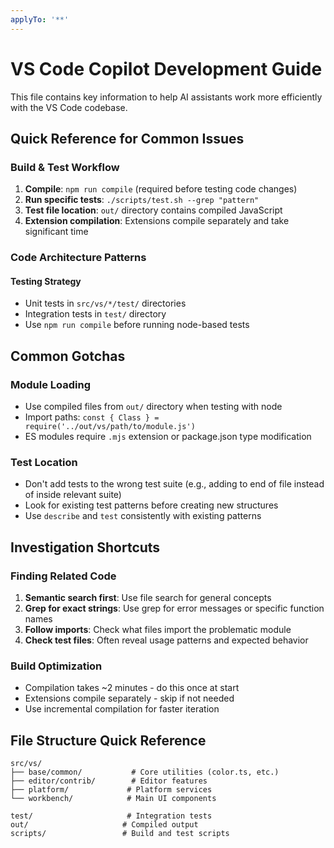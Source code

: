 ```yaml
---
applyTo: '**'
---
```


# VS Code Copilot Development Guide

This file contains key information to help AI assistants work more efficiently with the VS Code codebase.

## Quick Reference for Common Issues

### Build & Test Workflow
1. **Compile**: `npm run compile` (required before testing code changes)
2. **Run specific tests**: `./scripts/test.sh --grep "pattern"`
3. **Test file location**: `out/` directory contains compiled JavaScript
4. **Extension compilation**: Extensions compile separately and take significant time

### Code Architecture Patterns

#### Testing Strategy
- Unit tests in `src/vs/*/test/` directories
- Integration tests in `test/` directory
- Use `npm run compile` before running node-based tests

## Common Gotchas

### Module Loading
- Use compiled files from `out/` directory when testing with node
- Import paths: `const { Class } = require('../out/vs/path/to/module.js')`
- ES modules require `.mjs` extension or package.json type modification

### Test Location
- Don't add tests to the wrong test suite (e.g., adding to end of file instead of inside relevant suite)
- Look for existing test patterns before creating new structures
- Use `describe` and `test` consistently with existing patterns

## Investigation Shortcuts

### Finding Related Code
1. **Semantic search first**: Use file search for general concepts
2. **Grep for exact strings**: Use grep for error messages or specific function names
3. **Follow imports**: Check what files import the problematic module
4. **Check test files**: Often reveal usage patterns and expected behavior

### Build Optimization
- Compilation takes ~2 minutes - do this once at start
- Extensions compile separately - skip if not needed
- Use incremental compilation for faster iteration

## File Structure Quick Reference

```
src/vs/
├── base/common/           # Core utilities (color.ts, etc.)
├── editor/contrib/        # Editor features
├── platform/             # Platform services
└── workbench/            # Main UI components

test/                     # Integration tests
out/                     # Compiled output
scripts/                 # Build and test scripts
```
